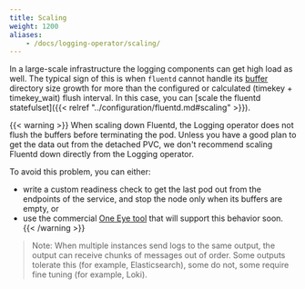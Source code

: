 ```yaml
---
title: Scaling
weight: 1200
aliases:
    - /docs/logging-operator/scaling/
---
```


In a large-scale infrastructure the logging components can get high load as well. The typical sign of this is when `fluentd` cannot handle its [buffer](../../configuration/plugins/outputs/buffer/) directory size growth for more than the configured or calculated (timekey + timekey_wait) flush interval. In this case, you can [scale the fluentd statefulset]({{< relref "../configuration/fluentd.md#scaling" >}}).

{{< warning >}}
When scaling down Fluentd, the Logging operator does not flush the buffers before terminating the pod. Unless you have a good plan to get the data out from the detached PVC, we don't recommend scaling Fluentd down directly from the Logging operator.

To avoid this problem, you can either:

- write a custom readiness check to get the last pod out from the endpoints of the service, and stop the node only when its buffers are empty, or
- use the commercial [One Eye tool](/docs/) that will support this behavior soon.
{{< /warning >}}

> Note: When multiple instances send logs to the same output, the output can receive chunks of messages out of order. Some outputs tolerate this (for example, Elasticsearch), some do not, some require fine tuning (for example, Loki).
